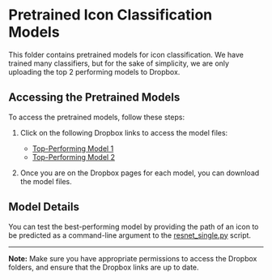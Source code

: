 # Pretrained Icon Classification Models

This folder contains pretrained models for icon classification. We have trained many classifiers, but for the sake of simplicity, we are only uploading the top 2 performing models to Dropbox.

## Accessing the Pretrained Models

To access the pretrained models, follow these steps:

1. Click on the following Dropbox links to access the model files:
   - [Top-Performing Model 1](https://www.dropbox.com/scl/fi/pglf8zddtq0iwy16b4xz8/resnet_20_51_80.h5?rlkey=cf85jef8lz1bug1k9ux9bp6u5&dl=0)
   - [Top-Performing Model 2](https://www.dropbox.com/scl/fi/8kzjxr30ze2lvr0f2uhd3/mobilenet_50_51_128.h5?rlkey=n3bwf1zm83vxlpitk80zj2chj&dl=0)

2. Once you are on the Dropbox pages for each model, you can download the model files.

## Model Details

You can test the best-performing model by providing the path of an icon to be predicted as a command-line argument to the [resnet_single.py](https://github.com/cemaly/AdapTV/blob/main/resnet_single.py) script.

---

**Note:** Make sure you have appropriate permissions to access the Dropbox folders, and ensure that the Dropbox links are up to date.

